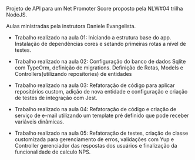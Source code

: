 Projeto de  API para um Net Promoter Score proposto pela NLW#04 trilha NodeJS.

Aulas ministradas pela instrutora Daniele Evangelista.

- Trabalho realizado na aula 01:
Iniciando a estrutura base do app. Instalação de dependências cores e setando primeiras rotas a nível de testes.

- Trabalho realizado na aula 02:
Configuração do banco de dados Sqlite com TypeOrm, definição de migrations.
Definição de Rotas, Models e Controllers(utilizando repositories) de entidades

- Trabalho realizado na aula 03:
Refatoração de código para aplicar repositórios custom, adição de nova entidade e configuração e criação de testes de integração com Jest.

- Trabalho realizado na aula 04:
Refatoração de código e criação de serviço de e-mail utilizando um template pré definido que pode receber variáveis dinâmicas.

- Trabalho realizado na aula 05:
Refatoração de testes, criação de classe customizada para gerenciamento de erros, validações com Yup e Controller gerenciador das respostas dos usuários e finalização da funcionalidade de calculo NPS.
